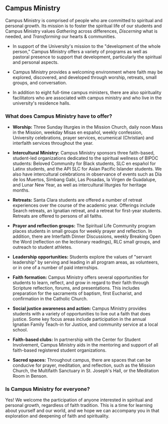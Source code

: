 Campus Ministry
---------------

Campus Ministry is comprised of people who are committed to spiritual and personal growth. Its mission is to foster the spiritual life of our students and Campus Ministry values *Gathering* across differences, *Discerning* what is needed, and *Transforming* our hearts & communities.

-   In support of the University's mission to the "development of the whole person," Campus Ministry offers a variety of programs as well as pastoral presence to support that development, particularly the spiritual and personal aspects.

-   Campus Ministry provides a welcoming environment where faith may be explored, discovered, and developed through worship, retreats, small groups, and conversation.

-   In addition to eight full-time campus ministers, there are also spirituality facilitators who are associated with campus ministry and who live in the university\'s residence halls.

### What does Campus Ministry have to offer?

-   **Worship:** Three Sunday liturgies in the Mission Church, daily noon Mass in the Mission, weekday Misas en español, weekly confession, University celebrations, prayer services, ecumenical (Christian) and interfaith services throughout the year.

-   **Intercultural Ministry:** Campus Ministry sponsors three faith-based, student-led organizations dedicated to the spiritual wellness of BIPOC students: Beloved Community for Black students, SLC en español for Latinx students, and the API SLC for Asian Pacific Islander students. We also have intercultural celebrations in observance of events such as Día de los Muertos, Simbang Gabi, Las Posadas, la Virgen de Guadalupe, and Lunar New Year, as well as intercultural liturgies for heritage months.

-   **Retreats:** Santa Clara students are offered a number of retreat experiences over the course of the academic year. Offerings include Search retreats, an Ignatian retreat, and a retreat for first-year students. Retreats are offered to persons of all faiths.

-   **Prayer and reflection groups:** The Spiritual Life Community program places students in small groups for weekly prayer and reflection. In addition, there are Interfaith Dinner Discussions, weekly Breaking Open the Word (reflection on the lectionary readings), RLC small groups, and outreach to student athletes.

-   **Leadership opportunities:** Students explore the values of "servant leadership" by serving and leading in all program areas, as volunteers, or in one of a number of paid internships.

-   **Faith formation:** Campus Ministry offers several opportunities for students to learn, reflect, and grow in regard to their faith through Scripture reflection, forums, and presentations. This includes preparation for the sacraments of baptism, first Eucharist, and confirmation in the Catholic Church.

-   **Social justice awareness and action:** Campus Ministry provides students with a variety of opportunities to live out a faith that does justice. Some key focus areas include participation in the annual Ignatian Family Teach-in for Justice, and community service at a local school.

-   **Faith-based clubs:** In partnership with the Center for Student Involvement, Campus Ministry aids in the mentoring and support of all faith-based registered student organizations.

-   **Sacred spaces:** Throughout campus, there are spaces that can be conducive for prayer, meditation, and reflection, such as the Mission Church, the Multifaith Sanctuary in St. Joseph's Hall, or the Meditation Room in Benson.

### Is Campus Ministry for everyone?

Yes! We welcome the participation of anyone interested in spiritual and personal growth, regardless of faith tradition. This is a time for learning about yourself and our world, and we hope we can accompany you in that exploration and deepening of faith and spirituality.
